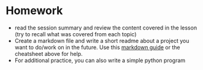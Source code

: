 # Homework

- read the session summary and review the content covered in the lesson (try to recall what was covered from each topic)
- Create a markdown file and write a short readme about a project you want to do/work on in the future. Use this [markdown guide](https://www.markdownguide.org/basic-syntax/) or the cheatsheet above for help.
- For additional practice, you can also write a simple python program